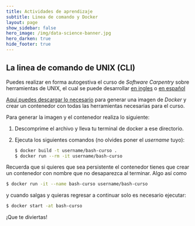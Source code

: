 ```yaml
---
title: Actividades de aprendizaje
subtitle: Linea de comando y Docker
layout: page
show_sidebar: false
hero_image: /img/data-science-banner.jpg
hero_darken: true
hide_footer: true
---
```


## La linea de comando de UNIX (CLI)

Puedes realizar en forma autogestiva el curso de *Software Carpentry* sobre herramientas de UNIX, el cual se puede desarrollar [en ingles](http://swcarpentry.github.io/shell-novice/) o [en español](https://swcarpentry.github.io/shell-novice-es/)

[Aquí puedes descargar lo necesario](https://github.com/mcd-unison/enoan2022-i3/raw/main/bash/imagen-docker.zip) para generar una imagen de *Docker* y crear un contenedor con todas las herramientas necesarias para el curso.

Para generar la imagen y el contenedor realiza lo siguiente:

1. Descomprime el archivo y lleva tu terminal de docker a ese directorio.


2. Ejecuta los siguientes comandos (no olvides poner el *username* tuyo): 
   ```bash
   $ docker build -t username/bash-curso .
   $ docker run --rm -it username/bash-curso
   ```

Recuerda que si quieres que sea persistente el contenedor tienes que crear un contenedor con nombre que no desaparezca al terminar. Algo así como
   
```bash
$ docker run -it --name bash-curso username/bash-curso
```

y cuando salgas y quieras regresar a continuar solo es necesario ejecutar:

```bash
$ docker start -at bash-curso
```

¡Que te diviertas!

